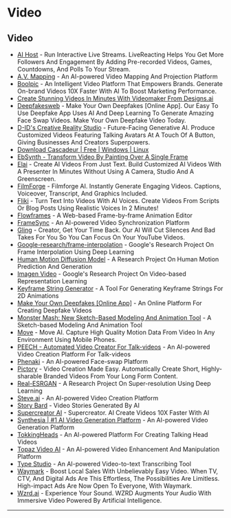 # Video

## Video

* [AI Host](https://livereacting.sjv.io/) - Run Interactive Live Streams. LiveReacting Helps You Get More Followers And Engagement By Adding Pre-recorded Videos, Games, Countdowns, And Polls To Your Stream.
* [A.V. Mapping](https://avmapping.co/en/) - An AI-powered Video Mapping And Projection Platform
* [Boolpic](http://boolv.tech) - An Intelligent Video Platform That Empowers Brands. Generate On-brand Videos 10X Faster With AI To Boost Marketing Performance.
* [Create Stunning Videos In Minutes With Videomaker From Designs.ai](https://designs.ai/videomaker)
* [Deepfakesweb](http://deepfakesweb.com) - Make Your Own Deepfakes \[Online App]. Our Easy To Use Deepfake App Uses AI And Deep Learning To Generate Amazing Face Swap Videos. Make Your Own Deepfake Video Today.
* [D-ID's Creative Reality Studio](https://www.d-id.com/) - Future-Facing Generative AI. Produce Customized Videos Featuring Talking Avatars At A Touch Of A Button, Giving Businesses And Creators Superpowers.
* [Download Cascadeur | Free | Windows | Linux](https://cascadeur.com/download)
* [EbSynth - Transform Video By Painting Over A Single Frame](https://ebsynth.com/)
* [Elai](http://elai.io) - Create AI Videos From Just Text. Build Customized AI Videos With A Presenter In Minutes Without Using A Camera, Studio And A Greenscreen.
* [FilmForge](http://filmforge.uwu.ai) - Filmforge AI. Instantly Generate Engaging Videos. Captions, Voiceover, Transcript, And Graphics Included.
* [Fliki](http://fliki.ai) - Turn Text Into Videos With AI Voices. Create Videos From Scripts Or Blog Posts Using Realistic Voices In 2 Minutes!
* [Flowframes](https://nmkd.itch.io/flowframes) - A Web-based Frame-by-frame Animation Editor
* [FrameSync](https://www.framesync.xyz/) - An AI-powered Video Synchronization Platform
* [Gling](http://www.gling.ai) - Creator, Get Your Time Back. Our AI Will Cut Silences And Bad Takes For You So You Can Focus On Your YouTube Videos.
* [Google-research/frame-interpolation](https://replicate.com/google-research/frame-interpolation) - Google's Research Project On Frame Interpolation Using Deep Learning
* [Human Motion Diffusion Model](https://guytevet.github.io/mdm-page) - A Research Project On Human Motion Prediction And Generation
* [Imagen Video](https://imagen.research.google/video?ref=aiartapps.com) - Google's Research Project On Video-based Representation Learning
* [Keyframe String Generator](https://www.chigozie.co.uk/keyframe-string-generator) - A Tool For Generating Keyframe Strings For 2D Animations
* [Make Your Own Deepfakes \[Online App\]](https://deepfakesweb.com/) - An Online Platform For Creating Deepfake Videos
* [Monster Mash: New Sketch-Based Modeling And Animation Tool](https://monstermash.zone/) - A Sketch-based Modeling And Animation Tool
* [Move](https://www.move.ai/) - Move AI. Capture High Quality Motion Data From Video In Any Environment Using Mobile Phones.
* [PEECH - Automated Video Creator For Talk-videos](https://www.peech-ai.com/) - An AI-powered Video Creation Platform For Talk-videos
* [Phenaki](https://phenaki.github.io/) - An AI-powered Face-swap Platform
* [Pictory](http://pictory.ai) - Video Creation Made Easy. Automatically Create Short, Highly-sharable Branded Videos From Your Long Form Content.
* [Real-ESRGAN](https://github.com/xinntao/Real-ESRGAN) - A Research Project On Super-resolution Using Deep Learning
* [Steve.ai](https://www.steve.ai/) - An AI-powered Video Creation Platform
* [Story Bard](http://www.storybard.co) - Video Stories Generated By AI
* [Supercreator AI](http://www.supercreator.ai) - Supercreator. AI Create Videos 10X Faster With AI
* [Synthesia | #1 AI Video Generation Platform](https://www.synthesia.io/) - An AI-powered Video Generation Platform
* [TokkingHeads](https://app.tokkingheads.com/homepage) - An AI-powered Platform For Creating Talking Head Videos
* [Topaz Video AI](https://www.topazlabs.com/topaz-video-ai) - An AI-powered Video Enhancement And Manipulation Platform
* [Type Studio](https://www.typestudio.co/tool/video-to-text) - An AI-powered Video-to-text Transcribing Tool
* [Waymark](http://waymark.com) - Boost Local Sales With Unbelievably Easy Video. When TV, CTV, And Digital Ads Are This Effortless, The Possibilities Are Limitless. High-impact Ads Are Now Open To Everyone, With Waymark.
* [Wzrd.ai](http://wzrd.ai) - Experience Your Sound. WZRD Augments Your Audio With Immersive Video Powered By Artificial Intelligence.

***
